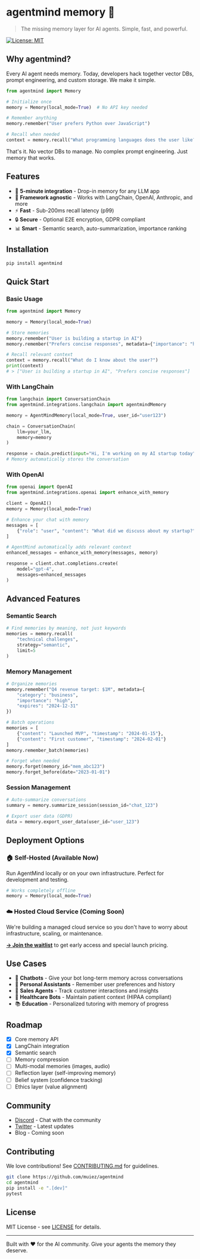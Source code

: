 # agentmind memory 🧠

> The missing memory layer for AI agents. Simple, fast, and powerful.

[![License: MIT](https://img.shields.io/badge/License-MIT-yellow.svg)](https://opensource.org/licenses/MIT)

## Why agentmind?

Every AI agent needs memory. Today, developers hack together vector DBs, prompt engineering, and custom storage. We make it simple.

```python
from agentmind import Memory

# Initialize once
memory = Memory(local_mode=True)  # No API key needed

# Remember anything
memory.remember("User prefers Python over JavaScript")

# Recall when needed
context = memory.recall("What programming languages does the user like?")
```

That's it. No vector DBs to manage. No complex prompt engineering. Just memory that works.

## Features

- 🚀 **5-minute integration** - Drop-in memory for any LLM app
- 🔌 **Framework agnostic** - Works with LangChain, OpenAI, Anthropic, and more
- ⚡ **Fast** - Sub-200ms recall latency (p99)
- 🔒 **Secure** - Optional E2E encryption, GDPR compliant
- 📊 **Smart** - Semantic search, auto-summarization, importance ranking

## Installation

```bash
pip install agentmind
```

## Quick Start

### Basic Usage

```python
from agentmind import Memory

memory = Memory(local_mode=True)

# Store memories
memory.remember("User is building a startup in AI")
memory.remember("Prefers concise responses", metadata={"importance": "high"})

# Recall relevant context
context = memory.recall("What do I know about the user?")
print(context)
# > ["User is building a startup in AI", "Prefers concise responses"]
```

### With LangChain

```python
from langchain import ConversationChain
from agentmind.integrations.langchain import agentmindMemory

memory = AgentMindMemory(local_mode=True, user_id="user123")

chain = ConversationChain(
    llm=your_llm,
    memory=memory
)

response = chain.predict(input="Hi, I'm working on my AI startup today")
# Memory automatically stores the conversation
```

### With OpenAI

```python
from openai import OpenAI
from agentmind.integrations.openai import enhance_with_memory

client = OpenAI()
memory = Memory(local_mode=True)

# Enhance your chat with memory
messages = [
    {"role": "user", "content": "What did we discuss about my startup?"}
]

# AgentMind automatically adds relevant context
enhanced_messages = enhance_with_memory(messages, memory)

response = client.chat.completions.create(
    model="gpt-4",
    messages=enhanced_messages
)
```

## Advanced Features

### Semantic Search
```python
# Find memories by meaning, not just keywords
memories = memory.recall(
    "technical challenges",
    strategy="semantic",
    limit=5
)
```

### Memory Management
```python
# Organize memories
memory.remember("Q4 revenue target: $1M", metadata={
    "category": "business",
    "importance": "high",
    "expires": "2024-12-31"
})

# Batch operations
memories = [
    {"content": "Launched MVP", "timestamp": "2024-01-15"},
    {"content": "First customer", "timestamp": "2024-02-01"}
]
memory.remember_batch(memories)

# Forget when needed
memory.forget(memory_id="mem_abc123")
memory.forget_before(date="2023-01-01")
```

### Session Management
```python
# Auto-summarize conversations
summary = memory.summarize_session(session_id="chat_123")

# Export user data (GDPR)
data = memory.export_user_data(user_id="user_123")
```

## Deployment Options

### 🏠 Self-Hosted (Available Now)
Run AgentMind locally or on your own infrastructure. Perfect for development and testing.

```python
# Works completely offline
memory = Memory(local_mode=True)
```

### ☁️ Hosted Cloud Service (Coming Soon)
We're building a managed cloud service so you don't have to worry about infrastructure, scaling, or maintenance.

**[→ Join the waitlist](#)** to get early access and special launch pricing.

## Use Cases

- 🤖 **Chatbots** - Give your bot long-term memory across conversations
- 🎯 **Personal Assistants** - Remember user preferences and history
- 💼 **Sales Agents** - Track customer interactions and insights
- 🏥 **Healthcare Bots** - Maintain patient context (HIPAA compliant)
- 📚 **Education** - Personalized tutoring with memory of progress

## Roadmap

- [x] Core memory API
- [x] LangChain integration
- [x] Semantic search
- [ ] Memory compression
- [ ] Multi-modal memories (images, audio)
- [ ] Reflection layer (self-improving memory)
- [ ] Belief system (confidence tracking)
- [ ] Ethics layer (value alignment)

## Community

- [Discord](https://discord.gg/agentmind) - Chat with the community
- [Twitter](https://twitter.com/agentmindai) - Latest updates
- Blog - Coming soon

## Contributing

We love contributions! See [CONTRIBUTING.md](CONTRIBUTING.md) for guidelines.

```bash
git clone https://github.com/muiez/agentmind
cd agentmind
pip install -e ".[dev]"
pytest
```

## License

MIT License - see [LICENSE](LICENSE) for details.

---

Built with ❤️ for the AI community. Give your agents the memory they deserve.
